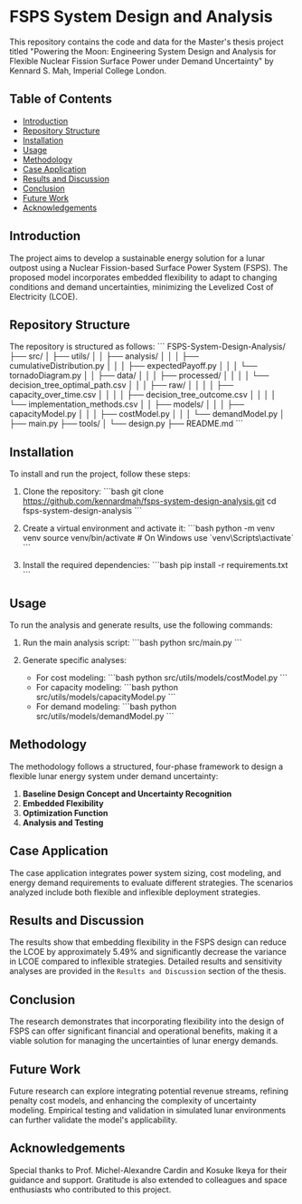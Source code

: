 # FSPS System Design and Analysis

This repository contains the code and data for the Master's thesis project titled "Powering the Moon: Engineering System Design and Analysis for Flexible Nuclear Fission Surface Power under Demand Uncertainty" by Kennard S. Mah, Imperial College London.

## Table of Contents
- [Introduction](#introduction)
- [Repository Structure](#repository-structure)
- [Installation](#installation)
- [Usage](#usage)
- [Methodology](#methodology)
- [Case Application](#case-application)
- [Results and Discussion](#results-and-discussion)
- [Conclusion](#conclusion)
- [Future Work](#future-work)
- [Acknowledgements](#acknowledgements)

## Introduction
The project aims to develop a sustainable energy solution for a lunar outpost using a Nuclear Fission-based Surface Power System (FSPS). The proposed model incorporates embedded flexibility to adapt to changing conditions and demand uncertainties, minimizing the Levelized Cost of Electricity (LCOE).

## Repository Structure
The repository is structured as follows:
\`\`\`
FSPS-System-Design-Analysis/
├── src/
│   ├── utils/
│   │   ├── analysis/
│   │   │   ├── cumulativeDistribution.py
│   │   │   ├── expectedPayoff.py
│   │   │   └── tornadoDiagram.py
│   │   ├── data/
│   │   │   ├── processed/
│   │   │   │   └── decision_tree_optimal_path.csv
│   │   │   ├── raw/
│   │   │   │   ├── capacity_over_time.csv
│   │   │   │   ├── decision_tree_outcome.csv
│   │   │   │   └── implementation_methods.csv
│   │   ├── models/
│   │   │   ├── capacityModel.py
│   │   │   ├── costModel.py
│   │   │   └── demandModel.py
│   ├── main.py
├── tools/
│   └── design.py
├── README.md
\`\`\`

## Installation
To install and run the project, follow these steps:

1. Clone the repository:
    \`\`\`bash
    git clone https://github.com/kennardmah/fsps-system-design-analysis.git
    cd fsps-system-design-analysis
    \`\`\`

2. Create a virtual environment and activate it:
    \`\`\`bash
    python -m venv venv
    source venv/bin/activate  # On Windows use \`venv\Scripts\activate\`
    \`\`\`

3. Install the required dependencies:
    \`\`\`bash
    pip install -r requirements.txt
    \`\`\`

## Usage
To run the analysis and generate results, use the following commands:

1. Run the main analysis script:
    \`\`\`bash
    python src/main.py
    \`\`\`

2. Generate specific analyses:
    - For cost modeling:
        \`\`\`bash
        python src/utils/models/costModel.py
        \`\`\`
    - For capacity modeling:
        \`\`\`bash
        python src/utils/models/capacityModel.py
        \`\`\`
    - For demand modeling:
        \`\`\`bash
        python src/utils/models/demandModel.py
        \`\`\`

## Methodology
The methodology follows a structured, four-phase framework to design a flexible lunar energy system under demand uncertainty:

1. **Baseline Design Concept and Uncertainty Recognition**
2. **Embedded Flexibility**
3. **Optimization Function**
4. **Analysis and Testing**

## Case Application
The case application integrates power system sizing, cost modeling, and energy demand requirements to evaluate different strategies. The scenarios analyzed include both flexible and inflexible deployment strategies.

## Results and Discussion
The results show that embedding flexibility in the FSPS design can reduce the LCOE by approximately 5.49% and significantly decrease the variance in LCOE compared to inflexible strategies. Detailed results and sensitivity analyses are provided in the `Results and Discussion` section of the thesis.

## Conclusion
The research demonstrates that incorporating flexibility into the design of FSPS can offer significant financial and operational benefits, making it a viable solution for managing the uncertainties of lunar energy demands.

## Future Work
Future research can explore integrating potential revenue streams, refining penalty cost models, and enhancing the complexity of uncertainty modeling. Empirical testing and validation in simulated lunar environments can further validate the model's applicability.

## Acknowledgements
Special thanks to Prof. Michel-Alexandre Cardin and Kosuke Ikeya for their guidance and support. Gratitude is also extended to colleagues and space enthusiasts who contributed to this project.
